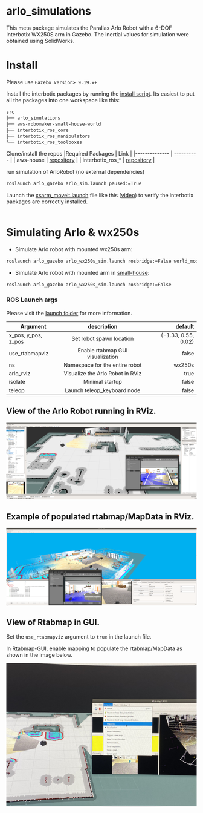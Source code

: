 # arlo_simulations
This meta package simulates the Parallax Arlo Robot with a 6-DOF Interbotix WX250S arm in Gazebo. The inertial values for simulation were obtained using SolidWorks.  

# Install

Please use `Gazebo Version> 9.19.x+`

Install the interbotix packages by running the [install script](https://github.com/Interbotix/interbotix_ros_manipulators/tree/main/interbotix_ros_xsarms/install/amd64). Its easiest to put all the packages into one workspace like this:

```
src
├── arlo_simulations
├── aws-robomaker-small-house-world
├── interbotix_ros_core
├── interbotix_ros_manipulators
└── interbotix_ros_toolboxes
```
Clone/install the repos
|Required Packages    |  Link                                                                                   |
|--------------       | ----------                                                                              |
| aws-house           | [repository](https://github.com/aws-robotics/aws-robomaker-small-house-world)           |
| interbotix_ros_*    | [repository](https://github.com/Interbotix/interbotix_ros_manipulators)                 |

run simulation of ArloRobot (no external dependencies)
```bash
roslaunch arlo_gazebo arlo_sim.launch paused:=True
```
Launch the [xsarm_moveit.launch](https://github.com/Interbotix/interbotix_ros_manipulators/blob/main/interbotix_ros_xsarms/interbotix_xsarm_moveit/launch/xsarm_moveit.launch) file like this ([video](https://youtu.be/k3zkgN7TYTE?t=455)) to verify the interbotix packages are correctly installed.  
<br/>

# Simulating Arlo & wx250s 

* Simulate Arlo robot with mounted wx250s arm:
```bash
roslaunch arlo_gazebo arlo_wx250s_sim.launch rosbridge:=False world_modifier:=EMPTY
```
* Simulate Arlo robot with mounted arm in [small-house](https://github.com/aws-robotics/aws-robomaker-small-house-world):
```bash
roslaunch arlo_gazebo arlo_wx250s_sim.launch rosbridge:=False
```

### ROS Launch args

Please visit the [launch folder](/launch/README.md) for more information.

|Argument               | description                           | default                   |
|-----------------------|:-------------------------------------:|--------------------------:|
|x_pos, y_pos, z_pos    | Set robot spawn location              | (-1.33, 0.55, 0.02)       |
|use_rtabmapviz         | Enable rtabmap GUI visualization      | false                     |
|ns                     | Namespace for the entire robot        | wx250s                    |
|arlo_rviz              | Visualize the Arlo Robot in RViz      | true                      |
|isolate                | Minimal startup                       | false                     |
|teleop                 | Launch teleop_keyboard node           | false                     |




## View of the Arlo Robot running in RViz.
![This is an image](/.github/resources/images/rviz_gazebo.png)

## Example of populated rtabmap/MapData in RViz.
![This is an image](/.github/resources/images/MapData_after_mapping.png)

## View of Rtabmap in GUI.
Set the `use_rtabmapviz` argument to `true` in the launch file.

In Rtabmap-GUI, enable mapping to populate the rtabmap/MapData as shown in the image below.

![This is an image](/.github/resources/images/rtabmapviz_enable_mapping.jpg)


